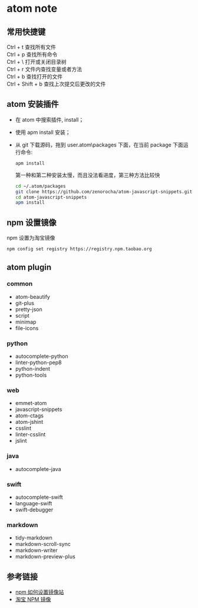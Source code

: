 # atom note

## 常用快捷键

Ctrl + t 查找所有文件<br>
Ctrl + p 查找所有命令<br>
Ctrl + \ 打开或关闭目录树<br>
Ctrl + r 文件内查找变量或者方法<br>
Ctrl + b 查找打开的文件<br>
Ctrl + Shift + b 查找上次提交后更改的文件

## atom 安装插件

- 在 atom 中搜索插件, install；
- 使用 apm install 安装；
- 从 git 下载源码，拖到 user.atom\packages 下面，在当前 package 下面运行命令:

  ```
  apm install
  ```

  第一种和第二种安装太慢，而且没法看进度，第三种方法比较快

  ```bash
  cd ~/.atom/packages
  git clone https://github.com/zenorocha/atom-javascript-snippets.git
  cd atom-javascript-snippets
  apm install
  ```

## npm 设置镜像

npm 设置为淘宝镜像

```
npm config set registry https://registry.npm.taobao.org
```

## atom plugin

### common

- atom-beautify
- git-plus
- pretty-json
- script
- minimap
- file-icons

### python

- autocomplete-python
- linter-python-pep8
- python-indent
- python-tools

### web

- emmet-atom
- javascript-snippets
- atom-ctags
- atom-jshint
- csslint
- linter-csslint
- jslint

### java

- autocomplete-java

### swift

- autocomplete-swift
- language-swift
- swift-debugger

### markdown

- tidy-markdown
- markdown-scroll-sync
- markdown-writer
- markdown-preview-plus

## 参考链接

- [npm 如何设置镜像站](http://flytosea.iteye.com/blog/2092336)
- [淘宝 NPM 镜像](https://npm.taobao.org/)
